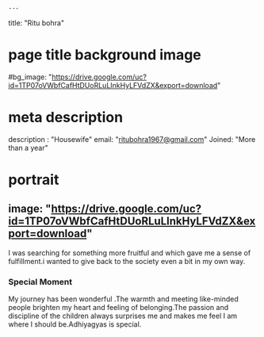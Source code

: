 
    ---
title: "Ritu bohra"
# page title background image
#bg_image: "https://drive.google.com/uc?id=1TP07oVWbfCafHtDUoRLuLInkHyLFVdZX&export=download"
# meta description
description : "Housewife"
email: "ritubohra1967@gmail.com"
Joined: "More than a year"
# portrait
image: "https://drive.google.com/uc?id=1TP07oVWbfCafHtDUoRLuLInkHyLFVdZX&export=download"
---

I was searching for something more fruitful and which gave me a sense of fulfillment.i wanted to give back to the society even a bit in my own way.

### Special Moment
My journey has been wonderful .The warmth and meeting like-minded people brighten my heart and feeling of belonging.The passion and discipline of the children always surprises me and makes me feel I am where I should be.Adhiyagyas is special.

